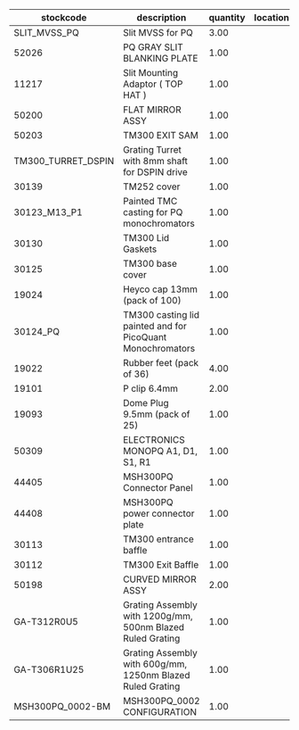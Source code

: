 |stockcode|description|quantity|location|
|---------|-----------|--------|--------|
|SLIT_MVSS_PQ|Slit MVSS for PQ|3.00||
|52026|PQ GRAY SLIT BLANKING PLATE|1.00||
|11217|Slit Mounting Adaptor ( TOP HAT )|1.00||
|50200|FLAT MIRROR ASSY|1.00||
|50203|TM300 EXIT SAM|1.00||
|TM300_TURRET_DSPIN|Grating Turret with 8mm shaft for DSPIN drive|1.00||
|30139|TM252 cover|1.00||
|30123_M13_P1|Painted TMC casting for PQ monochromators|1.00||
|30130|TM300 Lid Gaskets|1.00||
|30125|TM300 base cover|1.00||
|19024|Heyco cap 13mm (pack of 100)|1.00||
|30124_PQ|TM300 casting lid painted and for PicoQuant Monochromators|1.00||
|19022|Rubber feet (pack of 36)|4.00||
|19101|P clip 6.4mm|2.00||
|19093|Dome Plug 9.5mm (pack of 25)|1.00||
|50309|ELECTRONICS MONOPQ A1, D1, S1, R1|1.00||
|44405|MSH300PQ Connector Panel|1.00||
|44408|MSH300PQ power connector plate|1.00||
|30113|TM300 entrance baffle|1.00||
|30112|TM300 Exit Baffle|1.00||
|50198|CURVED MIRROR ASSY|2.00||
|GA-T312R0U5|Grating Assembly with 1200g/mm, 500nm Blazed Ruled Grating|1.00||
|GA-T306R1U25|Grating Assembly with 600g/mm, 1250nm Blazed Ruled Grating|1.00||
|MSH300PQ_0002-BM|MSH300PQ_0002 CONFIGURATION|1.00||
